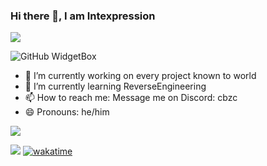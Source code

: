 
### Hi there 👋, I am Intexpression

![](https://github.com/BrunnerLivio/brunnerlivio/blob/master/images/welcome.png?raw=true)



![GitHub WidgetBox](https://github-widgetbox.vercel.app/api/skills?languages=js,ts,java,php,python,html,css,csharp,kotlin,mysql,lua&theme=darkmode)




- 🔭 I’m currently working on every project known to world 
- 🌱 I’m currently learning ReverseEngineering 
- 📫 How to reach me: Message me on Discord: cbzc 
- 😄 Pronouns: he/him

![](https://api.githubtrends.io/user/svg/intexpression/langs?time_range=one_year&include_private=True&loc_metric=changed&theme=dark)



![](https://komarev.com/ghpvc/?username=intexpression)
[![wakatime](https://wakatime.com/badge/user/38b40c14-77d7-4b31-b4f2-cc058e4edc6f.svg)](https://wakatime.com)
